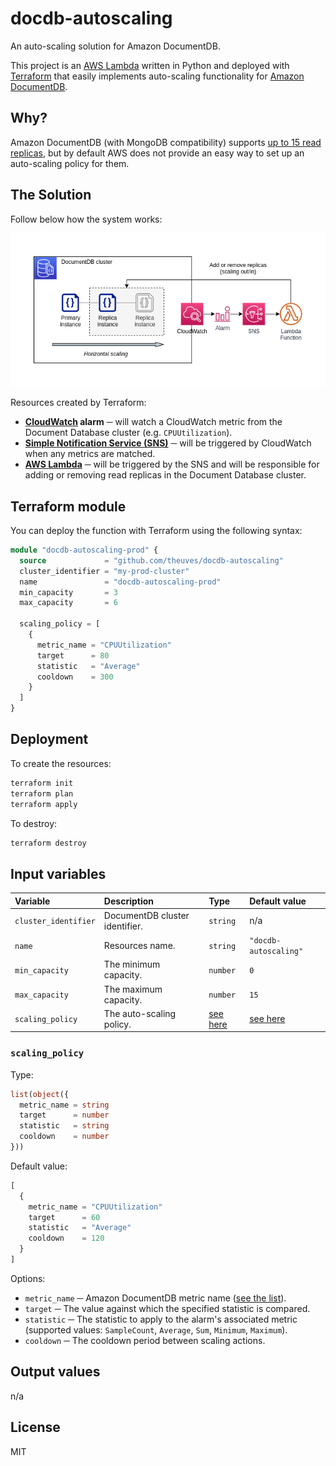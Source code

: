 # docdb-autoscaling

An auto-scaling solution for Amazon DocumentDB.

This project is an [AWS Lambda](https://aws.amazon.com/lambda/) written in Python and deployed with [Terraform](https://www.terraform.io/) that easily implements auto-scaling functionality for [Amazon DocumentDB](https://aws.amazon.com/documentdb/).

## Why?

Amazon DocumentDB (with MongoDB compatibility) supports [up to 15 read replicas](https://docs.aws.amazon.com/documentdb/latest/developerguide/replication.html), but by default AWS does not provide an easy way to set up an auto-scaling policy for them.

## The Solution

Follow below how the system works:

![Architecture diagram](./assets/diagram.png)

Resources created by Terraform:

- **[CloudWatch](https://aws.amazon.com/cloudwatch/) alarm** ─ will watch a CloudWatch metric from the Document Database cluster (e.g. `CPUUtilization`).
- **[Simple Notification Service (SNS)](https://aws.amazon.com/sns/)** ─ will be triggered by CloudWatch when any metrics are matched.
- **[AWS Lambda](https://aws.amazon.com/lambda/)** ─ will be triggered by the SNS and will be responsible for adding or removing read replicas in the Document Database cluster.

## Terraform module

You can deploy the function with Terraform using the following syntax:

```terraform
module "docdb-autoscaling-prod" {
  source             = "github.com/theuves/docdb-autoscaling"
  cluster_identifier = "my-prod-cluster"
  name               = "docdb-autoscaling-prod"
  min_capacity       = 3
  max_capacity       = 6

  scaling_policy = [
    {
      metric_name = "CPUUtilization"
      target      = 80
      statistic   = "Average"
      cooldown    = 300
    }
  ]
}
```

## Deployment

To create the resources:

```bash
terraform init
terraform plan
terraform apply
```

To destroy:

```bash
terraform destroy
```

## Input variables

| Variable | Description | Type | Default value |
|:---|:---|:---|:---|
| `cluster_identifier` | DocumentDB cluster identifier. | `string` | n/a |
| `name` | Resources name. | `string` | `"docdb-autoscaling"` |
| `min_capacity` | The minimum capacity. | `number` | `0` |
| `max_capacity` | The maximum capacity. | `number` | `15` |
| `scaling_policy` | The auto-scaling policy. | [see here](/#hello) | [see here](/#hello) |

### `scaling_policy`

Type:

```terraform
list(object({
  metric_name = string
  target      = number
  statistic   = string
  cooldown    = number
}))
```

Default value:

```terraform
[
  {
    metric_name = "CPUUtilization"
    target      = 60
    statistic   = "Average"
    cooldown    = 120
  }
]
```

Options:

- `metric_name` ─ Amazon DocumentDB metric name ([see the list](https://docs.aws.amazon.com/documentdb/latest/developerguide/cloud_watch.html)).
- `target` ─ The value against which the specified statistic is compared.
- `statistic` ─ The statistic to apply to the alarm's associated metric (supported values: `SampleCount`, `Average`, `Sum`, `Minimum`, `Maximum`). 
- `cooldown` ─ The cooldown period between scaling actions.

## Output values

n/a

## License

MIT